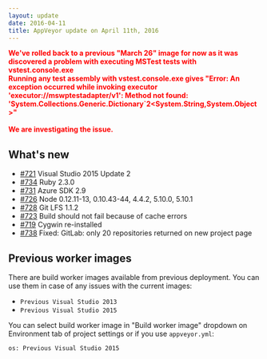 ```yaml
---
layout: update
date: 2016-04-11
title: AppVeyor update on April 11th, 2016
---
```


<b style="color:red;">We've rolled back to a previous "March 26" image for now as it was discovered a problem with executing MSTest tests with vstest.console.exe<br>
Running any test assembly with vstest.console.exe gives "Error: An exception occurred while invoking executor 'executor://mswptestadapter/v1': Method not found: 'System.Collections.Generic.Dictionary`2<System.String,System.Object>"
<br>
<br>
We are investigating the issue.
</b>

## What's new 

* [#721](https://github.com/appveyor/ci/issues/721) Visual Studio 2015 Update 2
* [#734](https://github.com/appveyor/ci/issues/734) Ruby 2.3.0
* [#731](https://github.com/appveyor/ci/issues/731) Azure SDK 2.9
* [#726](https://github.com/appveyor/ci/issues/726) Node 0.12.11-13, 0.10.43-44, 4.4.2, 5.10.0, 5.10.1
* [#728](https://github.com/appveyor/ci/issues/728) Git LFS 1.1.2
* [#723](https://github.com/appveyor/ci/issues/723) Build should not fail because of cache errors
* [#719](https://github.com/appveyor/ci/issues/719) Cygwin re-installed
* [#738](https://github.com/appveyor/ci/issues/738) Fixed: GitLab: only 20 repositories returned on new project page


## Previous worker images

There are build worker images available from previous deployment. You can use them in case of any issues with the current images:

- `Previous Visual Studio 2013`
- `Previous Visual Studio 2015`

You can select build worker image in "Build worker image" dropdown on Environment tab of project settings or if you use `appveyor.yml`:

    os: Previous Visual Studio 2015